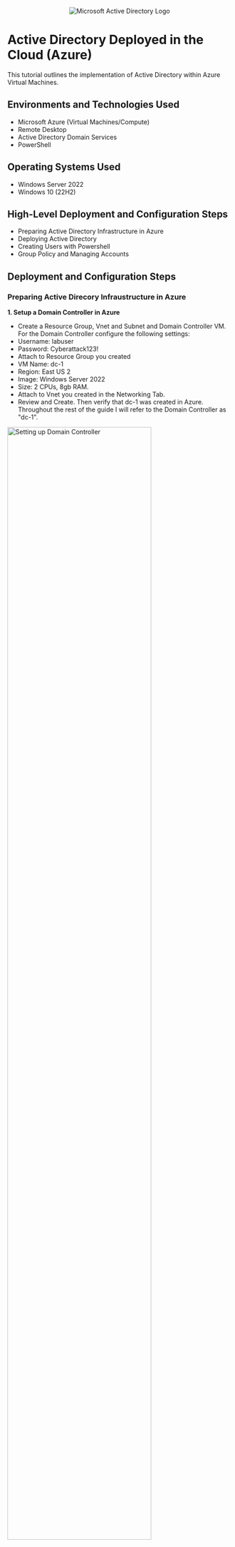 <p align="center">
<img src="https://i.imgur.com/pU5A58S.png" alt="Microsoft Active Directory Logo"/>
</p>

<h1>Active Directory Deployed in the Cloud (Azure)</h1>
This tutorial outlines the implementation of Active Directory within Azure Virtual Machines.<br />


<h2>Environments and Technologies Used</h2>

- Microsoft Azure (Virtual Machines/Compute)
- Remote Desktop
- Active Directory Domain Services
- PowerShell

<h2>Operating Systems Used </h2>

- Windows Server 2022
- Windows 10 (22H2)

<h2>High-Level Deployment and Configuration Steps</h2>

- Preparing Active Directory Infrastructure in Azure
- Deploying Active Directory
- Creating Users with Powershell
- Group Policy and Managing Accounts

<h2>Deployment and Configuration Steps</h2>
<h3><b>Preparing Active Direcory Infraustructure in Azure</b></h3>
<p> <b>1.  Setup a Domain Controller in Azure</b>

- Create a Resource Group, Vnet and Subnet and Domain Controller VM. For the Domain Controller configure the following settings:
- Username: labuser
- Password: Cyberattack123!
- Attach to Resource Group you created
- VM Name: dc-1
- Region: East US 2
- Image: Windows Server 2022
- Size: 2 CPUs, 8gb RAM.
- Attach to Vnet you created in the Networking Tab.
- Review and Create. Then verify that dc-1 was created in Azure. Throughout the rest of the guide I will refer to the Domain Controller as "dc-1".
</p>
<p>
<img src="https://i.imgur.com/3qC3tLY.png" height="80%" width="80%" alt="Setting up Domain Controller"/>
<img src="https://i.imgur.com/bV0l3ZX.png" height="80%" width="80%" alt="Setting up Domain Controller"/>
<img src="https://i.imgur.com/qS03DYh.png" height="80%" width="80%" alt="Setting up Domain Controller"/>
<img src="https://i.imgur.com/QxrINRk.png" height="80%" width="80%" alt="Setting up Domain Controller"/>
<img src="https://i.imgur.com/P9yvkR5.png" height="80%" width="80%" alt="Setting up Domain Controller"/>
</p>
<br />

<p><b>2. Setup a Client in Azure</b>
  
- Create the Client VM and call it "client-1". Follow similar steps as dc-1 but enter the following information and make sure it is set to the same "Resource Group" and "Vnet" when setting it up:
- VM name - client-1
- Image = Windows 10 Pro
- Username = labuser
- Password = Cyberattack23!
- For the rest of the guide I will refer to the Client VM as "client-1".

</p><b>3. Set Domain Controller's Private IP address to Static.</b>

- We are doing this as the Domain Controller (DC) is going to be used as a DNS Server for clients to connect to. So the DNS server of the client will be the "Static" IP of the DC.
- Open VMs in Azure -> Select dc-1 -> Select the NIC -> Select ipconfig1 -> Select "static" -> Save.
- dc-1 is now configured with a static IP address as we are going to use it as a DNS Server. 
<p>
<img src="https://i.imgur.com/LC4ckUJ.png" height="80%" width="80%" alt="DC-1 Static IP change"/>
<img src="https://i.imgur.com/i7guTZT.png" height="80%" width="80%" alt="DC-1 Static IP change"/>
<img src="https://i.imgur.com/ZM1Wtxh.png" height="80%" width="80%" alt="DC-1 Static IP change"/>
</p>
<br />

<p><b>4. Log into dc-1 via RDP and disable Windows Firewall to test connectivity between hosts</b>

- Get dc-1's public IP address.
- Connect to it via RDP.
- Click Start -> type "Defender" -> Open "Windows Defender Firewall with Advanced Security" -> Click Windows Defender Firewall Properties -> Turn Firewall state off for Domain, Private and Public Profiles. Click Ok.
</p>
<p>
<img src="https://i.imgur.com/iNTM3O6.png" height="80%" width="80%" alt="Windows Firewall Connectivity"/>
<img src="https://i.imgur.com/SPbV9EM.png" height="80%" width="80%" alt="Windows Firewall Connectivity"/>
<img src="https://i.imgur.com/eiDfOWW.png" height="80%" width="80%" alt="Windows Firewall Connectivity"/>
<img src="https://i.imgur.com/g6r0yF0.png" height="80%" width="80%" alt="Windows Firewall Connectivity"/>
<img src="https://i.imgur.com/ADpefbn.png" height="80%" width="80%" alt="Windows Firewall Connectivity"/>
</p>
<br />

<p><b>5. Set client-1 DNS server parameter to private IP of dc-1</b>

- Get dc-1’s private IP.
- Open Network Settings for client-1 -> select NIC -> On left click DNS servers -> Under “Inherit virtual network” select custom -> enter the IP address of dc-1 -> click Save. The DNS Server for "client-1" is now dc-1 which handles resolving domain names to IPs for client-1 and enables us to join the domain.
- Restart "client-1" to make sure the new DNS configuration takes effect.
</p>
<p>
<img src="https://i.imgur.com/bz4UsJX.png" height="80%" width="80%" alt="DNS Server Parameter Change"/>
<img src="https://i.imgur.com/Ka6cuBW.png" height="80%" width="80%" alt="DNS Server Paramter Change"/>
</p>
<br />

<p><b>6. Log into client-1 and ping the dc-1 Private IP address</b>

- Copy Private IP address of “client-1” from Azure and connect via RDP using login credentials we created previously.
- Open “Powershell” and ping "dc-1" private IP (10.0.0.4). Make sure the ping succeeded. 
- If you receive a message saying “Destination Host Unreachable” this means the hosts are on different Vnets or the firewall has not been disabled, so check those.
- In "client-1" run ipconfig /all to verify the DNS configuration change made in Azure and that it is pointing to "dc-1" as the DNS server.
</p>
<p>
<img src="https://i.imgur.com/3VQ03Lm.png" height="80%" width="80%" alt="Windows Firewall Connectivity"/>
<img src="https://i.imgur.com/3g8L8NJ.png" height="80%" width="80%" alt="Windows Firewall Connectivity"/>
<img src="https://i.imgur.com/0IpCby6.png" height="80%" width="80%" alt="Windows Firewall Connectivity"/>
</p>
<br />

<h3><b>Deploying Active Directory</b></h3>
<p> <b>1. Install Active Directory (AD)</b>

- Start -> Server Manager -> Add Roles and Features -> Click next till you get to “Server Roles” -> Check “Active Directory Domain Services” -> Click next all the way to the end and checking “Restart the destination server automatically if required” (optional, not necessary) -> Click install.
- Now configure dc-1 to become a domain controller post Active Directory install.
- Select flag with warning icon in Server manager -> Choose “Promote this server to a domain controller”.
- Choose “Add new forest” call it mydomain.com. Click next.
- Under “Type the Directory Services Restore Mode (DSRM)” enter a password. Click next.
- Uncheck “Create DNS delegation".
- Next all the way to the end and click install. Dc-1 should automatically restart so you will have to log back into the VM.
- It is now acting as a domain controller, we will want to use the mydomain prefix to specify the domain and user to log in from now on. So mydomain.com\labuser. This is to ensure we avoid logging in as a local user.
</p>
<p>
<img src="https://i.imgur.com/fIxNn5j.png" height="80%" width="80%" alt="Install Active Directory"/>
<img src="https://i.imgur.com/MUT8yZa.png" height="80%" width="80%" alt="Install Active Directory"/>
<img src="https://i.imgur.com/SKzlmMX.png" height="80%" width="80%" alt="Install Active Directory"/>
<img src="https://i.imgur.com/PV1FNSm.png" height="80%" width="80%" alt="Install Active Directory"/>
<img src="https://i.imgur.com/a8iZDG5.png" height="80%" width="80%" alt="Install Active Directory"/>
<img src="https://i.imgur.com/0spMRCk.png" height="80%" width="80%" alt="Install Active Directory"/>
<img src="https://i.imgur.com/a7YwbIY.png" height="80%" width="80%" alt="Install Active Directory"/>
<img src="https://i.imgur.com/ZonSjZM.png" height="80%" width="80%" alt="Install Active Directory"/>
<img src="https://i.imgur.com/dMKkcRh.png" height="80%" width="80%" alt="Install Active Directory"/>
<img src="https://i.imgur.com/8qomTba.png" height="80%" width="80%" alt="Install Active Directory"/>
<img src="https://i.imgur.com/PjY5Dh3.png" height="80%" width="80%" alt="Install Active Directory"/>
<img src="https://i.imgur.com/ZMsNRch.png" height="80%" width="80%" alt="Install Active Directory"/>
</p>
<br />

<p>  <b>2. Create a Domain Admin user within the Domain (AD)</b>

- Refer to steps in Lab 5 Deploying AD documentation.
- Open Server Manager -> Tools -> Select "Active Directory Users and Computers".
- Create 2 Organizational Units (OU). Right click domain -> New -> Organizational Unit. Call it _EMPLOYEES and click ok. Create another called _ADMINS.
- Refresh the domain and you will see the newly created OUs.
- Right click _ADMINS folder -> New -> User and enter the info:
- - Name: Jane Doe
  - Username: jane_admin
  - Password: Cyberlab123!
  - Enable “Password never expires”. This is bad a security practice and you would want the user to change their password at next login but disabling for the lab to save time.
  - Next, then Finish. You should notice the new user in the _ADMINS folder.
- Add the new user to “Domain Admins” security group.
- - Right click user -> Properties -> “Member of” tab -> Add -> Search domain admins then click “Check names” -> click Ok and Ok. Go back into the User’s properties and verify it is a member of “Domain Admins”.
- Log out and log back in as jane_admin.
</p>
<p>
<img src="https://i.imgur.com/hY7BAqx.png" height="80%" width="80%" alt="Create a Domain Admin user"/>
<img src="https://i.imgur.com/kOOa3tp.png" height="80%" width="80%" alt="Create a Domain Admin user"/>
<img src="https://i.imgur.com/Gc6MqYe.png" height="80%" width="80%" alt="Create a Domain Admin user"/>
<img src="https://i.imgur.com/UP5TdsX.png" height="80%" width="80%" alt="Create a Domain Admin user"/>
<img src="https://i.imgur.com/aGDBfaG.png" height="80%" width="80%" alt="Create a Domain Admin user"/>
<img src="https://i.imgur.com/DTcxSr3.png" height="80%" width="80%" alt="Create a Domain Admin user"/>
<img src="https://i.imgur.com/b9pgPMC.png" height="80%" width="80%" alt="Create a Domain Admin user"/>
<img src="https://i.imgur.com/uh7mc9D.png" height="80%" width="80%" alt="Create a Domain Admin user"/>
<img src="https://i.imgur.com/w7bmQQn.png" height="80%" width="80%" alt="Create a Domain Admin user"/>
<img src="https://i.imgur.com/1odzFZR.png" height="80%" width="80%" alt="Create a Domain Admin user"/>
<img src="https://i.imgur.com/oIYdyqI.png" height="80%" width="80%" alt="Create a Domain Admin user"/>
</p>
<br />

<p> <b>3. Join client-1 to Domain (AD)</b>

- Login to client-1 as the local labuser account.
- Open Server Manager -> Click Tools -> Select "Active Directory Users and Computers"
- Right click Start -> System -> Rename PC (advanced) -> Computer Name Tab, Click Change -> Choose Domain and enter mydomain.com click Ok. The "Computer Name/Domain Changes" window should open verifying we successfully contacted the domain thanks to the DNS parameter change we made earlier. If this window did not pop you will need to go back to Azure and change the "client-1" NIC DNS Server setting to point to the dc-1 private IP address.
- Enter the jane_admin account credentials and click Ok. A window should popup welcoming you to the domain. Restart the VM.
- Login to dc-1 as jane_admin and verify that client-1 has been added to AD.
- Create a new OU called "_CLIENTS" and drag client-1 from Computers tp _CLIENTS.
- Click "Yes" for the Warning notification. The Computer OU should be empty and client-1 should be in _CLIENTS now.
</p>
<p>
<img src="https://i.imgur.com/rhPReli.png" height="80%" width="80%" alt="Join Client-1 to Domain"/>
<img src="https://i.imgur.com/7Tl2zIX.png" height="80%" width="80%" alt="Join Client-1 to Domain"/>
<img src="https://i.imgur.com/uKLUvjA.png" height="80%" width="80%" alt="Join Client-1 to Domain"/>
<img src="https://i.imgur.com/zVzDd0W.png" height="80%" width="80%" alt="Join Client-1 to Domain"/>
<img src="https://i.imgur.com/PDc557o.png" height="80%" width="80%" alt="Join Client-1 to Domain"/>
<img src="https://i.imgur.com/laKAzZd.png" height="80%" width="80%" alt="Join Client-1 to Domain"/>
<img src="https://i.imgur.com/kRlv6Vk.png" height="80%" width="80%" alt="Join Client-1 to Domain"/>
<img src="https://i.imgur.com/pVJcR80.png" height="80%" width="80%" alt="Join Client-1 to Domain"/>
<img src="https://i.imgur.com/VrutJx9.png" height="80%" width="80%" alt="Join Client-1 to Domain"/>
</p>
<br />

<h3><b>Creating Users with Powershell</b></h3>
<p> <b>1. Setup Remote Desktop for non-administrative users on client-1 (AD)</b>

- Log into client-1 as jane_admin.
- Right click start -> System -> Remote Desktop -> Select users that can remotely access this PC. Click add -> search domain users and Check Names. Click Ok and Ok.
- Allow “domain users” to access remote desktop. All users by default are a member of this group on the domain.
- You now have the ability to log into this client as a non-administrative user. Normally this would be done with Group Policy to change a bunch of computers at once but as we only have the one client I went ahead and did this in the OS. 
</p>
<p>
<img src="https://i.imgur.com/P4KwgpC.png" height="80%" width="80%" alt="Creating Users with Powershell"/>
<img src="https://i.imgur.com/dEdCJ1g.png" height="80%" width="80%" alt="Creating Users with Powershell"/>
<img src="https://i.imgur.com/v3SAEtE.png" height="80%" width="80%" alt="Creating Users with Powershell"/>
</p>
<br />

<p> <b>2. Create a bunch of additional users then attempt to log into client-1 with one of the users (AD)</b>

- Login to dc-1 as jane_admin.
- Open "Powershell_ise" as administrator.
- Create a new file called “create-users” to Desktop and paste contents of script into it. This script will automatically create random user accounts into our _EMPLOYEES OU folder without us having to manually create them.
- Click” Run Script” and Ok. You should see in the blue command line window user accounts being created. It will take a few minutes to create.
- Open “Active Directory Users and Computers” and observe the user accounts being created in _EMPLOYEES.
- Attempt to log into client-1 using one of these new created accounts. I will use “bab.wilo”. Take note of the password that was used in the script.
- Open PowerShell, you will notice a local folder has been create for the new user on client-1. Open file explorer and go to C:\Users. You will notice folders have been created for all the accounts that have logged into client-1.
</p>
<p>
<img src="https://i.imgur.com/XynsHhj.png" height="80%" width="80%" alt="Creating Users with Powershell"/>
<img src="https://i.imgur.com/Xppy7Sp.png" height="80%" width="80%" alt="Creating Users with Powershell"/>
<img src="https://i.imgur.com/yhnam3r.png" height="80%" width="80%" alt="Creating Users with Powershell"/>
<img src="https://i.imgur.com/DpSAV2u.png" height="80%" width="80%" alt="Creating Users with Powershell"/>
<img src="https://i.imgur.com/FTkvwzV.png" height="80%" width="80%" alt="Creating Users with Powershell"/>
<img src="https://i.imgur.com/asaQiMM.png" height="80%" width="80%" alt="Creating Users with Powershell"/>
<img src="https://i.imgur.com/MvJhzdt.png" height="80%" width="80%" alt="Creating Users with Powershell"/>
<img src="https://i.imgur.com/sWjKBbp.png" height="80%" width="80%" alt="Creating Users with Powershell"/>
<img src="https://i.imgur.com/6Ll69sN.png" height="80%" width="80%" alt="Creating Users with Powershell"/>
<img src="https://i.imgur.com/QhGjaS9.png" height="80%" width="80%" alt="Creating Users with Powershell"/>
<img src="https://i.imgur.com/m40bnKx.png" height="80%" width="80%" alt="Creating Users with Powershell"/>
</p>
<br />

<h3><b>Group Policy and Managing Accounts</b></h3>
<p> <b>1. Dealing with Account Lockouts</b>

- Pick a user account you created. Open Active Directory Users and Computers. I will use the bab.wilo account.
- Setup Account Lockout Policy in Group Policy Management:
- - Open Server Manager -> Tools -> Group Policy Management. We can create a new Group Policy Object (GPO) but I've chosen to edit the “Default Domain Policy” for now. Right click it -> Edit.
  - Browse to Computer Configuration -> Policies -> Windows Settings -> Security Settings -> Account Policies -> Account Lockout Policy.
  - Double click “Account Lockout Duration” -> Change Lockout duration to 30min. Press "Ok" for the change in suggested values.
  - The Parameters should now look like:
  - Account Lockout Duration = "30 minutes"
  - Account Lockout Threshold = "5 invalid logon attempts"
  - Allow Administrator account lockout - "Not defined"
  - Reset account lockout counter after = "10 minutes"
- - Close “Group Policy Management Editor”. In Group Policy Management open the settings tab of “Default Domain Policy” and verify the Account Lockout Policy change has been applied.
- Update the Group Policy on client-1 for the account lockout policy to take effect. To do this, login to client-1 with a domain admin account (jane_admin) to force the policy update so we can test the lock out policy.
- Open command as administrator -> type gpupdate /force.
- - Now on client-1 when a user fails to login 5 times the account should logout.
- Next, type gpresult /r.
- - Under COMPUTER SETTINGS search for “Applied Group Policy Objects". Beneath that should be “Default Domain Policy”. This tells us the GPO has been applied to this computer and any changes we have made to it will be applied to client-1.
- Conduct 6 failed login attempts with the account. The account should now be locked out. This error indicates our group policy worked.
- Switch over to dc-1 and unlock the account. Right click the domain -> select Find -> Search the account name and it should come up in the search results. Go into Properties -> tick "Unlock Account" -> Ok. Account should now be unlocked.
- Attempt to login to client-1 as the account. Open Powershell -> type whoami. You should see you are logged onto mydomain as “bab.wilo".
- Reset the password for the account.
- - Open Active Directory and find the account. Right click -> Reset Password -> Enter a new password -> Ok. Confirmation window should pop up saying the password has been changed for the account.
- Attempt to login with the old password. It should not work. Then enter new password and that should work.
</p>
<p>
<img src="https://i.imgur.com/DMmqa12.png" height="80%" width="80%" alt="Setting up Domain Controller"/>
<img src="https://i.imgur.com/ZDpVQ7b.png" height="80%" width="80%" alt="Setting up Domain Controller"/>
<img src="https://i.imgur.com/GgQi6Ef.png" height="80%" width="80%" alt="Setting up Domain Controller"/>
<img src="https://i.imgur.com/piWVEAd.png" height="80%" width="80%" alt="Setting up Domain Controller"/>
<img src="https://i.imgur.com/ggpjn8I.png" height="80%" width="80%" alt="Setting up Domain Controller"/>
<img src="https://i.imgur.com/ESGPsou.png" height="80%" width="80%" alt="Setting up Domain Controller"/>
<img src="https://i.imgur.com/rCW3BWb.png" height="80%" width="80%" alt="Setting up Domain Controller"/>
<img src="https://i.imgur.com/BM2tYKS.png" height="80%" width="80%" alt="Setting up Domain Controller"/>
<img src="https://i.imgur.com/ygAFAPr.png" height="80%" width="80%" alt="Setting up Domain Controller"/>
<img src="https://i.imgur.com/aB0sBWp.png" height="80%" width="80%" alt="Setting up Domain Controller"/>
<img src="https://i.imgur.com/N6hp4ww.png" height="80%" width="80%" alt="Setting up Domain Controller"/>
<img src="https://i.imgur.com/oy2BdZT.png" height="80%" width="80%" alt="Setting up Domain Controller"/>
<img src="https://i.imgur.com/NNXOPK5.png" height="80%" width="80%" alt="Setting up Domain Controller"/>
<img src="https://i.imgur.com/9C0YGUY.png" height="80%" width="80%" alt="Setting up Domain Controller"/>
<img src="https://i.imgur.com/q2hC4Di.png" height="80%" width="80%" alt="Setting up Domain Controller"/>
<img src="https://i.imgur.com/657Vf5N.png" height="80%" width="80%" alt="Setting up Domain Controller"/>
<img src="https://i.imgur.com/CUdk4ft.png" height="80%" width="80%" alt="Setting up Domain Controller"/>
<img src="https://i.imgur.com/F0qIcVY.png" height="80%" width="80%" alt="Setting up Domain Controller"/>
<img src="https://i.imgur.com/yIihXdl.png" height="80%" width="80%" alt="Setting up Domain Controller"/>
<img src="https://i.imgur.com/FIYiuzX.png" height="80%" width="80%" alt="Setting up Domain Controller"/>
</p>
<br />

<p> <b>2. Enabling and Disabling Accounts</b>

- I will disable the bab.wilo account.
- Switch to dc-1. Search for the account in AD -> Right click it and select “Disable account” -> Window should popup saying the account was disabled. 
- Now, try logging in to client-1 with the account. You should get the error message that the account is disabled.
- Re-enable the account and attempt to log back in. Search for the account in Active Directory -> Right click -> “Enable account”. Window should popup saying the account has been enabled.
- Check command line to verify that you are logged in as the account.
</p>
<p>
<img src="https://i.imgur.com/OvYBAmb.png" height="80%" width="80%" alt="Setting up Domain Controller"/>
<img src="https://i.imgur.com/6ayxYSO.png" height="80%" width="80%" alt="Setting up Domain Controller"/>
<img src="https://i.imgur.com/iXTQ5RS.png" height="80%" width="80%" alt="Setting up Domain Controller"/>
<img src="https://i.imgur.com/WseCYO9.png" height="80%" width="80%" alt="Setting up Domain Controller"/>
<img src="https://i.imgur.com/AaGVS1P.png" height="80%" width="80%" alt="Setting up Domain Controller"/>
<img src="https://i.imgur.com/Ul3oDvs.png" height="80%" width="80%" alt="Setting up Domain Controller"/>
</p>
<br />
